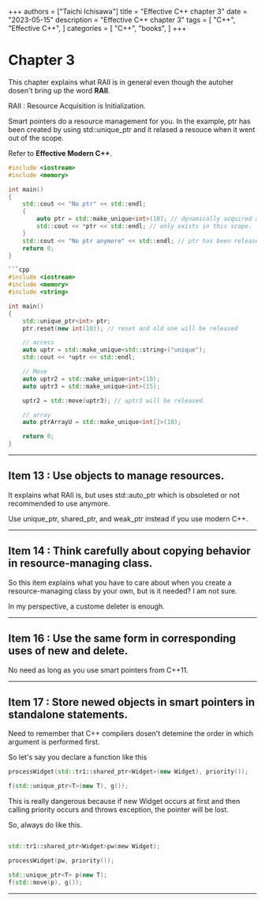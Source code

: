 +++
authors = ["Taichi Ichisawa"]
title = "Effective C++ chapter 3"
date = "2023-05-15"
description = "Effective C++ chapter 3"
tags = [
    "C++",
    "Effective C++",
]
categories = [
    "C++",
    "books",
]
+++

# Chapter 3

This chapter explains what RAII is in general even though the autoher dosen't bring up the word **RAII**.

RAII : Resource Acquisition is Initialization.

Smart pointers do a resource management for you. In the example, ptr has been created by using std::unique_ptr and it relased a resouce when it went out of the scope.

Refer to **Effective Modern C++**.

```cpp
#include <iostream>
#include <memory>

int main()
{
    std::cout << "No ptr" << std::endl;
    {
        auto ptr = std::make_unique<int>(10); // dynamically acquired a memory.
        std::cout << *ptr << std::endl; // only exists in this scope.
    }
    std::cout << "No ptr anymore" << std::endl; // ptr has been released automatically.
    return 0;
}

```cpp
#include <iostream>
#include <memory>
#include <string>

int main()
{
    std::unique_ptr<int> ptr;
    ptr.reset(new int(10)); // reset and old one will be released

    // access
    auto uptr = std::make_unique<std::string>("unique");
    std::cout << *uptr << std::endl;

    // Move
    auto uptr2 = std::make_unique<int>(10);
    auto uptr3 = std::make_unique<int>(15);

    uptr2 = std::move(uptr3); // uptr3 will be released.

    // array
    auto ptrArrayU = std::make_unique<int[]>(10);

    return 0;
}

```

***

## Item 13 : Use objects to manage resources.

It explains what RAII is, but uses std::auto_ptr which is obsoleted or not recommended to use anymore.

Use unique_ptr, shared_ptr, and weak_ptr instead if you use modern C++.

***

## Item 14 : Think carefully about copying behavior in resource-managing class.
So this item explains what you have to care about when you create a resource-managing class by your own, but is it needed?
I am not sure.

In my perspective, a custome deleter is enough.

***


## Item 16 : Use the same form in corresponding uses of new and delete.

No need as long as you use smart pointers from C++11.

***

## Item 17 : Store newed objects in smart pointers in standalone statements.
Need to remember that C++ compilers dosen't detemine the order in which argument is performed first.

So let's say you declare a function like this

```cpp
processWidget(std::tr1::shared_ptr<Widget>(new Widget), priority());

f(std::unique_ptr<T>(new T), g());

```

This is really dangerous because if new Widget occurs at first and then calling priority occurs and throws exception, the pointer will be lost.

So, always do like this.

```cpp

std::tr1::shared_ptr<Widget>pw(mew Widget);

processWidget(pw, priority());

std::unique_ptr<T> p(new T);
f(std::move(p), g());

```

***
